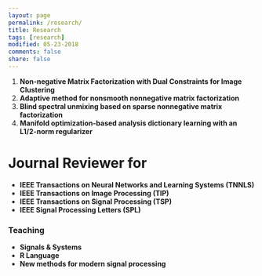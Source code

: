```yaml
---
layout: page
permalink: /research/
title: Research
tags: [research]
modified: 05-23-2018
comments: false
share: false
---
```

<ol>

  <li><b> Non-negative Matrix Factorization with Dual Constraints for Image Clustering<br>
  
  <li><b> Adaptive method for nonsmooth nonnegative matrix factorization <br>
 
  <li><b> Blind spectral unmixing based on sparse nonnegative matrix factorization<br>

  <li><b> Manifold optimization-based analysis dictionary learning with an L1/2-norm regularizer<br>

</ol>

<h1>Journal Reviewer for</h1>

* IEEE Transactions on Neural Networks and Learning Systems (TNNLS)
* IEEE Transactions on Image Processing (TIP)
* IEEE Transactions on Signal Processing (TSP)
* IEEE Signal Processing Letters (SPL)

### Teaching

* Signals & Systems
* R Language
* New methods for modern signal processing



